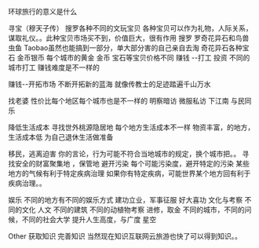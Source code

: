 环球旅行的意义是什么


寻宝（穆天子传）
搜罗各种不同的文玩宝贝
各种宝贝可以作为礼物，人际关系，谋取礼仪。。此种宝贝市场买不到，价值巨大，很有作用
搜罗 罗奇花异石和鸟兽虫鱼
Taobao虽然也能搞到一部分，单大部分害的自己亲自去淘
奇花异石各种宝石  金币银币
每个城市的黄金 金币 宝石等宝贝价格不同
赚钱 --打工 投资
不同的城市打工 赚钱难度是不一样的

赚钱--开拓市场 不断开拓新的蓝海
就像传教士的足迹踏遍千山万水



找老婆 
 性价比每个地区每个城市也是不一样的
明察暗访 微服私访 下江南 与民同乐

降低生活成本
寻找世外桃源隐居地 每个地方生活成本不一样
物资丰富，的地方，生活成本低
为自己退休生活做准备

移民，逃离迫害
你的言论，行为可能不符合当地城市的规定，换个城市把。。
寻找安全的财富聚集地  ，保管地
避开污染  每个可能污染度，避开特定的污染
某些地方的气候有利于特定疾病治理
如果你有特定疾病，可能世界某个地方回有利于疾病治理。。

娱乐
不同的地方有不同的娱乐方式
建功立业，军事征服 好大喜功
文化与考察
不同的文化 人文 不同的建筑
不同的动植物考察
 进修，取金
不同的城市，不同的问候，不同的社会大学
提升人生高度，与广度
星空

Other
获取知识 完善知识
当然现在知识互联网云旅游也快了可以得到知识。。
